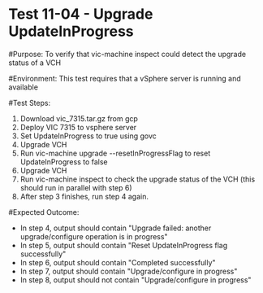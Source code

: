 Test 11-04 - Upgrade UpdateInProgress
=======

#Purpose:
To verify that vic-machine inspect could detect the upgrade status of a VCH

#Environment:
This test requires that a vSphere server is running and available

#Test Steps:
1. Download vic_7315.tar.gz from gcp
2. Deploy VIC 7315 to vsphere server
3. Set UpdateInProgress to true using govc
4. Upgrade VCH
5. Run vic-machine upgrade --resetInProgressFlag to reset UpdateInProgress to false
6. Upgrade VCH
7. Run vic-machine inspect to check the upgrade status of the VCH (this should run in parallel with step 6)
8. After step 3 finishes, run step 4 again.

#Expected Outcome:
* In step 4, output should contain "Upgrade failed: another upgrade/configure operation is in progress"
* In step 5, output should contain "Reset UpdateInProgress flag successfully"
* In step 6, output should contain "Completed successfully"
* In step 7, output should contain "Upgrade/configure in progress"
* In step 8, output should not contain "Upgrade/configure in progress"
